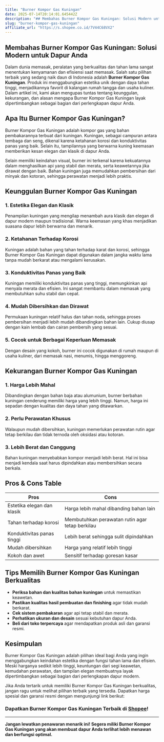 ```yaml
---
title: "Burner Kompor Gas Kuningan"
date: 2025-07-14T20:14:01.645442Z
description: "## Membahas Burner Kompor Gas Kuningan: Solusi Modern untuk Dapur Anda..."
slug: "burner-kompor-gas-kuningan"
affiliate_url: "https://s.shopee.co.id/7V44C68VX2"
---
```

## Membahas Burner Kompor Gas Kuningan: Solusi Modern untuk Dapur Anda

Dalam dunia memasak, peralatan yang berkualitas dan tahan lama sangat menentukan kenyamanan dan efisiensi saat memasak. Salah satu pilihan terbaik yang sedang naik daun di Indonesia adalah **Burner Kompor Gas Kuningan**. Produk ini menggabungkan estetika unik dengan daya tahan tinggi, menjadikannya favorit di kalangan rumah tangga dan usaha kuliner. Dalam artikel ini, kami akan mengupas tuntas tentang keunggulan, kekurangan, dan alasan mengapa Burner Kompor Gas Kuningan layak dipertimbangkan sebagai bagian dari perlengkapan dapur Anda.

## Apa Itu Burner Kompor Gas Kuningan?

Burner Kompor Gas Kuningan adalah kompor gas yang bahan pembakarannya terbuat dari kuningan. Kuningan, sebagai campuran antara tembaga dan seng, dikenal karena ketahanan korosi dan konduktivitas panas yang baik. Selain itu, tampilannya yang berwarna kuning keemasan memberikan kesan elegan dan klasik di dapur Anda.

Selain memiliki keindahan visual, burner ini terkenal karena kekuatannya dalam menghasilkan api yang stabil dan merata, serta keawetannya jika dirawat dengan baik. Bahan kuningan juga memudahkan pembersihan dari minyak dan kotoran, sehingga perawatan menjadi lebih praktis.

## Keunggulan Burner Kompor Gas Kuningan

### 1. Estetika Elegan dan Klasik

Penampilan kuningan yang mengilap menambah aura klasik dan elegan di dapur modern maupun tradisional. Warna keemasan yang khas menjadikan suasana dapur lebih berwarna dan menarik.

### 2. Ketahanan Terhadap Korosi

Kuningan adalah bahan yang tahan terhadap karat dan korosi, sehingga Burner Kompor Gas Kuningan dapat digunakan dalam jangka waktu lama tanpa mudah berkarat atau mengalami kerusakan.

### 3. Konduktivitas Panas yang Baik

Kuningan memiliki konduktivitas panas yang tinggi, memungkinkan api menyala merata dan efisien. Ini sangat membantu dalam memasak yang membutuhkan suhu stabil dan cepat.

### 4. Mudah Dibersihkan dan Dirawat

Permukaan kuningan relatif halus dan tahan noda, sehingga proses pembersihan menjadi lebih mudah dibandingkan bahan lain. Cukup diusap dengan kain lembab dan cairan pembersih yang sesuai.

### 5. Cocok untuk Berbagai Keperluan Memasak

Dengan desain yang kokoh, burner ini cocok digunakan di rumah maupun di usaha kuliner, dari memasak nasi, menumis, hingga menggoreng.

## Kekurangan Burner Kompor Gas Kuningan

### 1. Harga Lebih Mahal

Dibandingkan dengan bahan baja atau alumunium, burner berbahan kuningan cenderung memiliki harga yang lebih tinggi. Namun, harga ini sepadan dengan kualitas dan daya tahan yang ditawarkan.

### 2. Perlu Perawatan Khusus

Walaupun mudah dibersihkan, kuningan memerlukan perawatan rutin agar tetap berkilau dan tidak ternoda oleh oksidasi atau kotoran.

### 3. Lebih Berat dan Canggung

Bahan kuningan menyebabkan kompor menjadi lebih berat. Hal ini bisa menjadi kendala saat harus dipindahkan atau membersihkan secara berkala.

## Pros & Cons Table

| **Pros** | **Cons** |
|--------------|--------------|
| Estetika elegan dan klasik | Harga lebih mahal dibanding bahan lain |
| Tahan terhadap korosi | Membutuhkan perawatan rutin agar tetap berkilau |
| Konduktivitas panas tinggi | Lebih berat sehingga sulit dipindahkan |
| Mudah dibersihkan | Harga yang relatif lebih tinggi |
| Kokoh dan awet | Sensitif terhadap goresan kasar |

## Tips Memilih Burner Kompor Gas Kuningan Berkualitas

- **Periksa bahan dan kualitas bahan kuningan** untuk memastikan keawetan.
- **Pastikan kualitas hasil pembuatan dan finishing** agar tidak mudah berkarat.
- **Cek sistem pembakaran** agar api tetap stabil dan merata.
- **Perhatikan ukuran dan desain** sesuai kebutuhan dapur Anda.
- **Beli dari toko terpercaya** agar mendapatkan produk asli dan garansi resmi.

## Kesimpulan

Burner Kompor Gas Kuningan adalah pilihan ideal bagi Anda yang ingin menggabungkan keindahan estetika dengan fungsi tahan lama dan efisien. Meski harganya sedikit lebih tinggi, keuntungan dari segi keawetan, kemudahan perawatan, dan tampilan elegan membuatnya layak dipertimbangkan sebagai bagian dari perlengkapan dapur modern.

Jika Anda tertarik untuk memiliki Burner Kompor Gas Kuningan berkualitas, jangan ragu untuk melihat pilihan terbaik yang tersedia. Dapatkan harga spesial dan garansi resmi dengan mengunjungi link berikut:

### Dapatkan Burner Kompor Gas Kuningan Terbaik di [Shopee](https://s.shopee.co.id/7V44C68VX2)!

---

**Jangan lewatkan penawaran menarik ini! Segera miliki Burner Kompor Gas Kuningan yang akan membuat dapur Anda terlihat lebih menawan dan berfungsi optimal.**